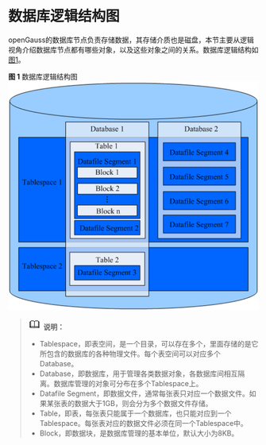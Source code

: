 # 数据库逻辑结构图<a name="ZH-CN_TOPIC_0289900131"></a>

openGauss的数据库节点负责存储数据，其存储介质也是磁盘，本节主要从逻辑视角介绍数据库节点都有哪些对象，以及这些对象之间的关系。数据库逻辑结构如[图1](#zh-cn_topic_0283136742_zh-cn_topic_0237120245_zh-cn_topic_0059779316_fb2fa3b3cc8824dea95318504e0537913)。

**图 1**  数据库逻辑结构图<a name="zh-cn_topic_0283136742_zh-cn_topic_0237120245_zh-cn_topic_0059779316_fb2fa3b3cc8824dea95318504e0537913"></a>  
![](figures/数据库逻辑结构图.png "数据库逻辑结构图")

>![](public_sys-resources/icon-note.gif) **说明：** 
>
>-   Tablespace，即表空间，是一个目录，可以存在多个，里面存储的是它所包含的数据库的各种物理文件。每个表空间可以对应多个Database。
>-   Database，即数据库，用于管理各类数据对象，各数据库间相互隔离。数据库管理的对象可分布在多个Tablespace上。
>-   Datafile Segment，即数据文件，通常每张表只对应一个数据文件。如果某张表的数据大于1GB，则会分为多个数据文件存储。
>-   Table，即表，每张表只能属于一个数据库，也只能对应到一个Tablespace。每张表对应的数据文件必须在同一个Tablespace中。
>-   Block，即数据块，是数据库管理的基本单位，默认大小为8KB。

